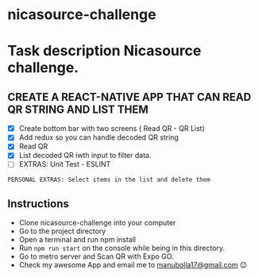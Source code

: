 # nicasource-challenge
# Task description Nicasource challenge.

## CREATE A REACT-NATIVE APP THAT CAN READ QR STRING AND LIST THEM
- [x] Create bottom bar with two screens ( Read QR - QR List)
- [x] Add redux so you can handle decoded QR string
- [x] Read QR
- [x] List decoded QR iwth input to filter data.
- [ ] EXTRAS: Unit Test - ESLINT

```PERSONAL EXTRAS: Select items in the list and delete them```

## Instructions
* Clone nicasource-challenge into your computer
* Go to the project directory
* Open a terminal and run npm install
* Run ```npm run start``` on the console while being in this directory.
* Go to metro server and Scan QR with Expo GO.
* Check my awesome App and email me to manubolla17@gmail.com 😉
